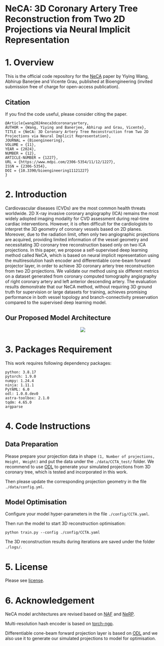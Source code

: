 # NeCA: 3D Coronary Artery Tree Reconstruction from Two 2D Projections via Neural Implicit Representation

# 1. Overview

This is the official code repository for the [NeCA](https://www.mdpi.com/2306-5354/11/12/1227) paper by Yiying Wang, Abhirup Banerjee and Vicente Grau, published at Bioengineering (invited submission free of charge for open-access publication).

## Citation

If you find the code useful, please consider citing the paper.

```
@Article{wang2024neca3dcoronaryartery,
AUTHOR = {Wang, Yiying and Banerjee, Abhirup and Grau, Vicente},
TITLE = {NeCA: 3D Coronary Artery Tree Reconstruction from Two 2D Projections via Neural Implicit Representation},
JOURNAL = {Bioengineering},
VOLUME = {11},
YEAR = {2024},
NUMBER = {12},
ARTICLE-NUMBER = {1227},
URL = {https://www.mdpi.com/2306-5354/11/12/1227},
ISSN = {2306-5354},
DOI = {10.3390/bioengineering11121227}
}
```

# 2. Introduction

Cardiovascular diseases (CVDs) are the most common health threats worldwide. 2D X-ray invasive coronary angiography (ICA) remains the most widely adopted imaging modality for CVD assessment during real-time cardiac interventions. However, it is often difficult for the cardiologists to interpret the 3D geometry of coronary vessels based on 2D planes. Moreover, due to the radiation limit, often only two angiographic projections are acquired, providing limited information of the vessel geometry and necessitating 3D coronary tree reconstruction based only on two ICA projections. In this paper, we propose a self-supervised deep learning method called NeCA, which is based on neural implicit representation using the multiresolution hash encoder and differentiable cone-beam forward projector layer, in order to achieve 3D coronary artery tree reconstruction from two 2D projections. We validate our method using six different metrics on a dataset generated from coronary computed tomography angiography of right coronary artery and left anterior descending artery. The evaluation results demonstrate that our NeCA method, without requiring 3D ground truth for supervision or large datasets for training, achieves promising performance in both vessel topology and branch-connectivity preservation compared to the supervised deep learning model.

## Our Proposed Model Architecture

<p align="center">
  <img src="https://github.com/WangStephen/NeCA/blob/main/img/model.svg">
</p>

# 3. Packages Requirement

This work requires following dependency packages:

```
python: 3.8.17
pytorch: 1.9.0 
numpy: 1.24.4 
ninja: 1.11.1
PyYAML: 6.0
odl: 1.0.0.dev0
astra-toolbox: 2.1.0
tqdm: 4.65.0
argparse
```

# 4. Code Instructions

## Data Preparation

Please prepare your projection data in shape `(1, Number of projections, Height, Weight)` and put the data under the `./data/CCTA_test/` folder. We recommend to use [ODL](https://github.com/odlgroup/odl) to generate your simulated projections from 3D coronary tree, which is tested and incorporated in this work.

Then please update the corresponding projection geometry in the file `./data/config.yml`.

## Model Optimisation

Configure your model hyper-parameters in the file `./config/CCTA.yaml`.

Then run the model to start 3D reconstruction optimisation:

```
python train.py --config ./config/CCTA.yaml
```

The 3D reconstruction results during iterations are saved under the folder `./logs/`.

# 5. License

Please see [license](https://github.com/WangStephen/NeCA/blob/main/LICENSE).

# 6. Acknowledgement

NeCA model architectures are revised based on [NAF](https://github.com/Ruyi-Zha/naf_cbct) and [NeRP](https://github.com/liyues/NeRP).

Multi-resolution hash encoder is based on [torch-ngp](https://github.com/ashawkey/torch-ngp).

Differentiable cone-beam forward projection layer is based on [ODL](https://github.com/odlgroup/odl) and we also use it to generate our simulated projections to model for optimisation.
